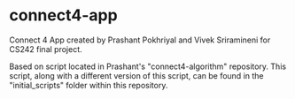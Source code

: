 # connect4-app

Connect 4 App created by Prashant Pokhriyal and Vivek Sriramineni for CS242 final project. 

Based on script located in Prashant's "connect4-algorithm" repository. This script, along with a different version of this script, can be found in the "initial_scripts" folder within this repository.

